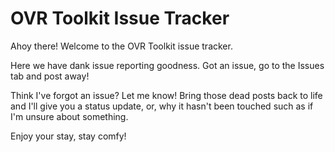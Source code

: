 # OVR Toolkit Issue Tracker
Ahoy there! Welcome to the OVR Toolkit issue tracker.

Here we have dank issue reporting goodness. Got an issue, go to the Issues tab and post away!

Think I've forgot an issue? Let me know! Bring those dead posts back to life and I'll give you a status update, or, why it hasn't been touched such as if I'm unsure about something.

Enjoy your stay, stay comfy!

